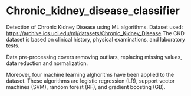 # Chronic_kidney_disease_classifier
Detection of Chronic Kidney Disease using ML algorithms.
Dataset used: https://archive.ics.uci.edu/ml/datasets/Chronic_Kidney_Disease
The CKD dataset is based on clinical history, physical examinations, and laboratory tests.

Data pre-processing covers removing outliars, replacing missing values, data reduction and normalization. 

Moreover, four machine learning alghoritms have been applied to the dataset. These algorithms are logistic regression (LR), support vector machines (SVM), random forest (RF), and gradient boosting (GB).
